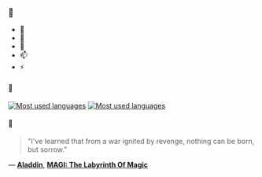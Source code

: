 ### 👋

- 🔭
- 🌱
- 💬
- 📫
- ⚡

#### 🧏

[![Most used languages](https://github-readme-stats-aynah.vercel.app/api/top-langs/?username=aynh&theme=solarized-dark&langs_count=6&layout=compact&hide_title=true)](https://github.com/anuraghazra/github-readme-stats#gh-dark-mode-only)
[![Most used languages](https://github-readme-stats-aynah.vercel.app/api/top-langs/?username=aynh&theme=solarized-light&langs_count=6&layout=compact&hide_title=true)](https://github.com/anuraghazra/github-readme-stats#gh-light-mode-only)

#### 💬

> "I've learned that from a war ignited by revenge, nothing can be born, but sorrow."

&mdash; [**Aladdin**](https://myanimelist.net/character.php?q=Aladdin&cat=character), [**MAGI: The Labyrinth Of Magic**](https://myanimelist.net/search/all?q=MAGI%3A%20The%20Labyrinth%20Of%20Magic&cat=all)
